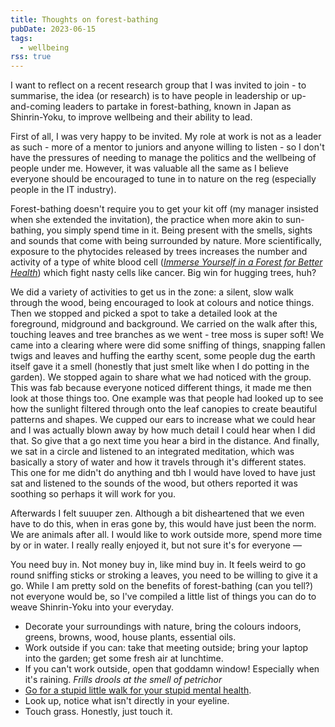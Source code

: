 ```yaml
---
title: Thoughts on forest-bathing
pubDate: 2023-06-15
tags:
  - wellbeing
rss: true
---
```


I want to reflect on a recent research group that I was invited to join - to summarise, the idea (or research) is to have people in leadership or up-and-coming leaders to partake in forest-bathing, known in Japan as <span lang="ja">Shinrin-Yoku</span>, to improve wellbeing and their ability to lead.

First of all, I was very happy to be invited. My role at work is not as a leader as such - more of a mentor to juniors and anyone willing to listen - so I don't have the pressures of needing to manage the politics and the wellbeing of people under me. However, it was valuable all the same as I believe everyone should be encouraged to tune in to nature on the reg (especially people in the IT industry).

Forest-bathing doesn't require you to get your kit off (my manager insisted when she extended the invitation), the practice when more akin to sun-bathing, you simply spend time in it. Being present with the smells, sights and sounds that come with being surrounded by nature. More scientifically, exposure to the phytocides released by trees increases the number and activity of a type of white blood cell (<cite>[Immerse Yourself in a Forest for Better Health](https://www.dec.ny.gov/lands/90720.html)</cite>) which fight nasty cells like cancer. Big win for hugging trees, huh?

We did a variety of activities to get us in the zone: a silent, slow walk through the wood, being encouraged to look at colours and notice things. Then we stopped and picked a spot to take a detailed look at the foreground, midground and background. We carried on the walk after this, touching leaves and tree branches as we went - tree moss is super soft! We came into a clearing where were did some sniffing of things, snapping fallen twigs and leaves and huffing the earthy scent, some people dug the earth itself gave it a smell (honestly that just smelt like when I do potting in the garden). We stopped again to share what we had noticed with the group. This was fab because everyone noticed different things, it made me then look at those things too. One example was that people had looked up to see how the sunlight filtered through onto the leaf canopies to create beautiful patterns and shapes. We cupped our ears to increase what we could hear and I was actually blown away by how much detail I could hear when I did that. So give that a go next time you hear a bird in the distance. And finally, we sat in a circle and listened to an integrated meditation, which was basically a story of water and how it travels through it's different states. This one for me didn't do anything and tbh I would have loved to have just sat and listened to the sounds of the wood, but others reported it was soothing so perhaps it will work for you.

Afterwards I felt suuuper zen. Although a bit disheartened that we even have to do this, when in eras gone by, this would have just been the norm. We are animals after all. I would like to work outside more, spend more time by or in water. I really really enjoyed it, but not sure it's for everyone &mdash;

You need buy in. Not money buy in, like mind buy in. It feels weird to go round sniffing sticks or stroking a leaves, you need to be willing to give it a go. While I am pretty sold on the benefits of forest-bathing (can you tell?) not everyone would be, so I've compiled a little list of things you can do to weave <span lang="ja">Shinrin-Yoku</span> into your everyday.

- Decorate your surroundings with nature, bring the colours indoors, greens, browns, wood, house plants, essential oils.
- Work outside if you can: take that meeting outside; bring your laptop into the garden; get some fresh air at lunchtime. 
- If you can't work outside, open that goddamn window! Especially when it's raining. *Frills drools at the smell of petrichor*
- [Go for a stupid little walk for your stupid mental health](https://www.youtube.com/shorts/YLveBiwn3RY).
- Look up, notice what isn't directly in your eyeline.
- Touch grass. Honestly, just touch it.
